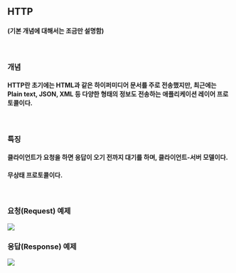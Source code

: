 ## HTTP
#### (기본 개념에 대해서는 조금만 설명함)
<br>

### 개념
#### HTTP란 초기에는 HTML과 같은 하이퍼미디어 문서를 주로 전송했지만, 최근에는 Plain text, JSON, XML 등 다양한 형태의 정보도 전송하는 애플리케이션 레이어 프로토콜이다.
<br>

### 특징
#### 클라이언트가 요청을 하면 응답이 오기 전까지 대기를 하며, 클라이언트-서버 모델이다.
#### 무상태 프로토콜이다.
<br>

### 요청(Request) 예제
<img src="https://user-images.githubusercontent.com/42057185/167299387-612d9b97-7f66-47c6-ae41-6551e26c7fde.png"/>

<br>

### 응답(Response) 예제
<img src="https://user-images.githubusercontent.com/42057185/167299407-1e28706d-c6b7-462f-835e-8c67fde01618.png"/>

<br>




